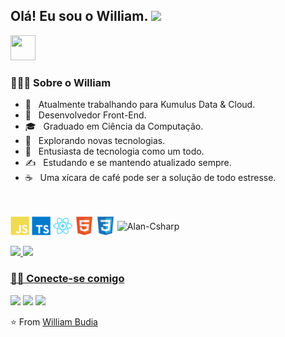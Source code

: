 <h2> Olá! Eu sou o William. <img src="https://github.com/souvikguria98/souvikguria98/blob/master/Hi.gif" width="25"></h2>
<img src="https://cdn.countryflags.com/thumbs/brazil/flag-round-250.png" width="40" height="40">
 

<h3> 👨🏻‍💻 Sobre o William </h3>

- 🔭 &nbsp; Atualmente trabalhando para Kumulus Data & Cloud.
- 💼 &nbsp; Desenvolvedor Front-End.
- 🎓 &nbsp; Graduado em Ciência da Computação.
- 🤔 &nbsp; Explorando novas tecnologias.
- 🌱 &nbsp; Entusiasta de tecnologia como um todo.
- ✍️ &nbsp; Estudando e se mantendo atualizado sempre.
- ☕ &nbsp; Uma xícara de café pode ser a solução de todo estresse. 

<!--<h3>🛠 Skills</h3>

- 💻 &nbsp; JavaScript | Node.Js | Typescript 
- 🌐 &nbsp; HTML5 | CSS3 | React.js | Ant Design | Material UI
- 🛢 &nbsp; MySql | MongoDB
- 🔧 &nbsp; Visual Studio Code | Git
-->
<br>

<div style="display: inline_block"><br>
  <img align="center" alt="Alan-Js" height="6%" width="6%" src="https://raw.githubusercontent.com/devicons/devicon/master/icons/javascript/javascript-plain.svg">
  <img align="center" alt="Alan-Ts" height="6%" width="6%" src="https://raw.githubusercontent.com/devicons/devicon/master/icons/typescript/typescript-plain.svg">
  <img align="center" alt="Alan-React" height="6%" width="6%" src="https://raw.githubusercontent.com/devicons/devicon/master/icons/react/react-original.svg">
  <img align="center" alt="Alan-HTML" height="6%" width="6%" src="https://raw.githubusercontent.com/devicons/devicon/master/icons/html5/html5-original.svg">
  <img align="center" alt="Alan-CSS" height="6%" width="6%" src="https://raw.githubusercontent.com/devicons/devicon/master/icons/css3/css3-original.svg">
  <img align="center" alt="Alan-Csharp" height="6%" width="6%" src="https://cdn.worldvectorlogo.com/logos/storybook-1.svg">
</div>
<br>

<div>
  <a href="https://github.com/williambudia">
  <img height="180em"  src="https://github-readme-stats.vercel.app/api?username=williambudia&show_icons=true&theme=midnight-purple&include_all_commits=true&count_private=true"/>
  <img height="180em"  src="https://github-readme-stats.vercel.app/api/top-langs/?username=williambudia&layout=compact&langs_count=7&theme=midnight-purple"/>
</div>
 
 

<!--<img align="center" src="https://github-readme-stats.vercel.app/api?username=williambudia&include_all_commits=true&count_private=true&show_icons=true&line_height=20&title_color=7A7ADB&icon_color=2234AE&text_color=D3D3D3&bg_color=0,000000,130F40" alt="williambudia Github Stats"/>

[![Top Langs](https://github-readme-stats.vercel.app/api/top-langs/?username=williambudia&layout=compact&text_color=daf7dc&bg_color=151515)](https://github.com/devSouvik/github-readme-stats)-->


<h3> 🤝🏻 Conecte-se comigo </h3>

<div> 
  <a href = "mailto:william.budia@uol.com.br"><img src="https://img.shields.io/badge/Gmail-D14836?style=for-the-badge&logo=gmail&logoColor=white" target="_blank"></a>
  <a href="https://www.linkedin.com/in/william-araujo-budia-891339160/" target="_blank"><img src="https://img.shields.io/badge/-LinkedIn-%230077B5?style=for-the-badge&logo=linkedin&logoColor=white" target="_blank"></a>
 <a href="https://www.facebook.com/profile.php?id=100003651049356" target="_blank"><img src="https://img.shields.io/badge/Facebook-1877F2?style=for-the-badge&logo=facebook&logoColor=white" target="_blank"></a> 
</div>

<!--<p align="center">
&nbsp; <a href="https://www.facebook.com/profile.php?id=100003651049356" target="_blank" rel="noopener noreferrer"><img src="https://img.icons8.com/plasticine/100/000000/facebook.png" width="50" /></a>    
&nbsp; <a href="https://www.linkedin.com/in/william-araujo-budia-891339160/" target="_blank" rel="noopener noreferrer"><img src="https://img.icons8.com/plasticine/100/000000/linkedin.png" width="50" /></a>
&nbsp; <a href="mailto:william.budia@uol.com.br" target="_blank" rel="noopener noreferrer"><img src="https://img.icons8.com/plasticine/100/000000/gmail.png"  width="50" /></a>
</p>-->

⭐️ From [William Budia](https://github.com/williambudia)
 <!---
 https://github.com/anuraghazra/github-readme-stats  link theme stats
-->
 
